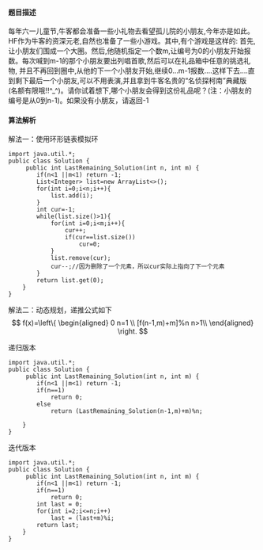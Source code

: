 #### 题目描述
每年六一儿童节,牛客都会准备一些小礼物去看望孤儿院的小朋友,今年亦是如此。HF作为牛客的资深元老,自然也准备了一些小游戏。其中,有个游戏是这样的:
首先,让小朋友们围成一个大圈。然后,他随机指定一个数m,让编号为0的小朋友开始报数。每次喊到m-1的那个小朋友要出列唱首歌,然后可以在礼品箱中任意的挑选礼物,
并且不再回到圈中,从他的下一个小朋友开始,继续0...m-1报数....这样下去....直到剩下最后一个小朋友,可以不用表演,并且拿到牛客名贵的“名侦探柯南”典藏版
(名额有限哦!!^_^)。请你试着想下,哪个小朋友会得到这份礼品呢？(注：小朋友的编号是从0到n-1)。如果没有小朋友，请返回-1
#### 算法解析
解法一：使用环形链表模拟环
```
import java.util.*;
public class Solution {
     public int LastRemaining_Solution(int n, int m) {
        if(n<1 ||m<1) return -1;
        List<Integer> list=new ArrayList<>();
        for(int i=0;i<n;i++){
            list.add(i);
        }
        int cur=-1;
        while(list.size()>1){
            for(int i=0;i<m;i++){
                cur++;
                if(cur==list.size())
                    cur=0;
            }
            list.remove(cur);
            cur--;//因为删除了一个元素，所以cur实际上指向了下一个元素
        }
        return list.get(0);
    }
}
```
解法二：动态规划，递推公式如下<br>
$$ f(x)=\left\{
\begin{aligned}
0 n=1 \\
[f(n-1,m)+m]%n  n>1\\
\end{aligned}
\right.
$$

递归版本
```
import java.util.*;
public class Solution {
     public int LastRemaining_Solution(int n, int m) {
        if(n<1 ||m<1) return -1;
        if(n==1)
            return 0;
        else
            return (LastRemaining_Solution(n-1,m)+m)%n;
        
    }
}
```
迭代版本
```
import java.util.*;
public class Solution {
     public int LastRemaining_Solution(int n, int m) {
        if(n<1 ||m<1) return -1;
        if(n==1)
            return 0;
        int last = 0;
        for(int i=2;i<=n;i++)
            last = (last+m)%i;
        return last;
    }
}
```
